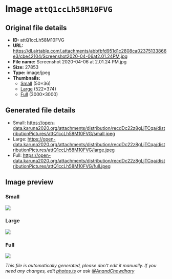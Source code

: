 # Image `attQ1ccLh58M10FVG`

## Original file details

- **ID:** attQ1ccLh58M10FVG
- **URL:** https://dl.airtable.com/.attachments/abbfbfd951d1c2808ca02375133866e3/cbe42104/Screenshot2020-04-06at2.01.24PM.jpg
- **File name:** Screenshot 2020-04-06 at 2.01.24 PM.jpg
- **Size:** 27853
- **Type:** image/jpeg
- **Thumbnails:**
  - [Small](https://dl.airtable.com/.attachmentThumbnails/b5bb864b9df029256b83cf0d3f8cdbc3/41b09419) (50×36)
  - [Large](https://dl.airtable.com/.attachmentThumbnails/ceab5b36916d32d99cb3c6f981fa7022/65dbcbbd) (522×374)
  - [Full](https://dl.airtable.com/.attachmentThumbnails/74c77f1be7565848df84a78189497ea3/e26e79fe) (3000×3000)

## Generated file details

- Small: https://open-data.karuna2020.org/attachments/distribution/recdDc22z8gLjTCqa/distributionPictures/attQ1ccLh58M10FVG/small.jpeg
- Large: https://open-data.karuna2020.org/attachments/distribution/recdDc22z8gLjTCqa/distributionPictures/attQ1ccLh58M10FVG/large.jpeg
- Full: https://open-data.karuna2020.org/attachments/distribution/recdDc22z8gLjTCqa/distributionPictures/attQ1ccLh58M10FVG/full.jpeg

## Image preview

### Small

![](https://open-data.karuna2020.org/attachments/distribution/recdDc22z8gLjTCqa/distributionPictures/attQ1ccLh58M10FVG/small.jpeg)

### Large

![](https://open-data.karuna2020.org/attachments/distribution/recdDc22z8gLjTCqa/distributionPictures/attQ1ccLh58M10FVG/large.jpeg)

### Full

![](https://open-data.karuna2020.org/attachments/distribution/recdDc22z8gLjTCqa/distributionPictures/attQ1ccLh58M10FVG/full.jpeg)

_This file is automatically generated, please don't edit it manually. If you need any changes, edit [photos.ts](/photos.ts) or ask [@AnandChowdhary](https://github.com/AnandChowdhary)_
